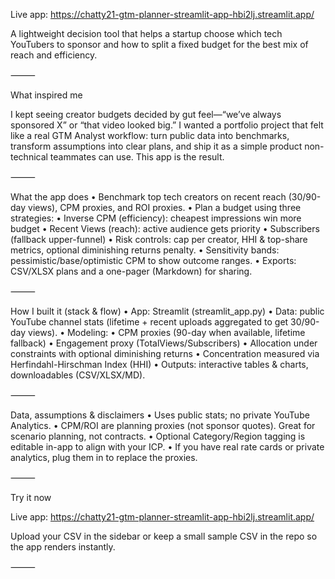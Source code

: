 Live app: https://chatty21-gtm-planner-streamlit-app-hbi2lj.streamlit.app/

A lightweight decision tool that helps a startup choose which tech YouTubers to sponsor and how to split a fixed budget for the best mix of reach and efficiency.

⸻

What inspired me

I kept seeing creator budgets decided by gut feel—“we’ve always sponsored X” or “that video looked big.” I wanted a portfolio project that felt like a real GTM Analyst workflow: turn public data into benchmarks, transform assumptions into clear plans, and ship it as a simple product non-technical teammates can use. This app is the result.

⸻

What the app does
	•	Benchmark top tech creators on recent reach (30/90-day views), CPM proxies, and ROI proxies.
	•	Plan a budget using three strategies:
	•	Inverse CPM (efficiency): cheapest impressions win more budget
	•	Recent Views (reach): active audience gets priority
	•	Subscribers (fallback upper-funnel)
	•	Risk controls: cap per creator, HHI & top-share metrics, optional diminishing returns penalty.
	•	Sensitivity bands: pessimistic/base/optimistic CPM to show outcome ranges.
	•	Exports: CSV/XLSX plans and a one-pager (Markdown) for sharing.

⸻

How I built it (stack & flow)
	•	App: Streamlit (streamlit_app.py)
	•	Data: public YouTube channel stats (lifetime + recent uploads aggregated to get 30/90-day views).
	•	Modeling:
	•	CPM proxies (90-day when available, lifetime fallback)
	•	Engagement proxy (TotalViews/Subscribers)
	•	Allocation under constraints with optional diminishing returns
	•	Concentration measured via Herfindahl-Hirschman Index (HHI)
	•	Outputs: interactive tables & charts, downloadables (CSV/XLSX/MD).

⸻

Data, assumptions & disclaimers
	•	Uses public stats; no private YouTube Analytics.
	•	CPM/ROI are planning proxies (not sponsor quotes). Great for scenario planning, not contracts.
	•	Optional Category/Region tagging is editable in-app to align with your ICP.
	•	If you have real rate cards or private analytics, plug them in to replace the proxies.

⸻

Try it now

Live app: https://chatty21-gtm-planner-streamlit-app-hbi2lj.streamlit.app/

Upload your CSV in the sidebar or keep a small sample CSV in the repo so the app renders instantly.

⸻
